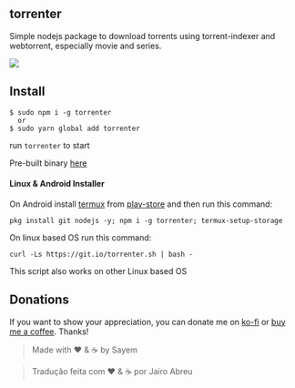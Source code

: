 ## torrenter

Simple nodejs package to download torrents using torrent-indexer and webtorrent, especially movie and series.

![](https://giant.gfycat.com/LiquidDisguisedAoudad.gif)

## Install

```console
$ sudo npm i -g torrenter
  or
$ sudo yarn global add torrenter
```

run `torrenter` to start

Pre-built binary [here](https://github.com/sayem314/torrenter/releases)

#### Linux & Android Installer

On Android install [termux](https://termux.com/) from [play-store](https://play.google.com/store/apps/details?id=com.termux) and then run this command:

`pkg install git nodejs -y; npm i -g torrenter; termux-setup-storage`

On linux based OS run this command:

`curl -Ls https://git.io/torrenter.sh | bash -`

This script also works on other Linux based OS

## Donations

If you want to show your appreciation, you can donate me on [ko-fi](https://ko-fi.com/Z8Z5KDA6) or [buy me a coffee](https://www.buymeacoffee.com/sayem). Thanks!

> Made with :heart: & :coffee: by Sayem


> Tradução feita com :heart: & :coffee: por Jairo Abreu
